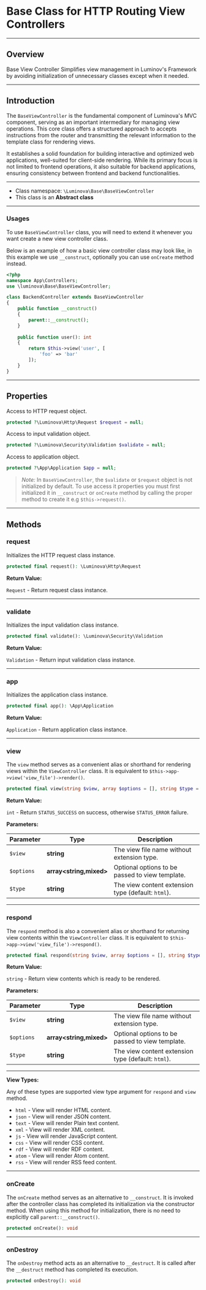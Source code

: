 # Base Class for HTTP Routing View Controllers

***

## Overview

Base View Controller Simplifies view management in Luminov's Framework by avoiding initialization of unnecessary classes except when it needed.

***

## Introduction

The `BaseViewController` is the fundamental component of Luminova's MVC component, serving as an important intermediary for managing view operations. This core class offers a structured approach to accepts instructions from the router and transmitting the relevant information to the template class for rendering views.

It establishes a solid foundation for building interactive and optimized web applications, well-suited for client-side rendering. While its primary focus is not limited to frontend operations, it also suitable for backend applications, ensuring consistency between frontend and backend functionalities.

***

* Class namespace: `\Luminova\Base\BaseViewController`
* This class is an **Abstract class**

***

### Usages

To use `BaseViewController` class, you will need to extend it whenever you want create a new view controller class.

Below is an example of how a basic view controller class may look like, in this example we use `__construct`, optionally you can use `onCreate` method instead.

```php
<?php 
namespace App\Controllers;
use \luminova\Base\BaseViewController;

class BackendController extends BaseViewController 
{
	public function __construct()
    {
        parent::__construct();
	}
	
	public function user(): int 
	{
		return $this->view('user', [
		    'foo' => 'bar'
		]);
	}
}
```

***

## Properties

Access to HTTP request object.

```php
protected ?\Luminova\Http\Request $request = null;
```

Access to input validation object.

```php
protected ?\Luminova\Security\Validation $validate = null;
```

Access to application object.

```php
protected ?\App\Application $app = null;
```

> *Note:*  In `BaseViewController`, the `$validate` or `$request` object is not initialized by default.
> To use access it properties you must first initialized it in `__construct` or `onCreate` method by calling the proper method to create it e.g `$this->request()`.

***

## Methods

### request

Initializes the HTTP request class instance.

```php
protected final request(): \Luminova\Http\Request
```

**Return Value:**

`Request` - Return request class instance.

***

### validate

Initializes the input validation class instance.

```php
protected final validate(): \Luminova\Security\Validation
```

**Return Value:**

`Validation` - Return input validation class instance.

***

### app

Initializes the application class instance.

```php
protected final app(): \App\Application
```

**Return Value:**

`Application` - Return application class instance.

***

### view

The `view` method serves as a convenient alias or shorthand for rendering views within the `ViewController` class. It is equivalent to `$this->app->view('view_file')->render()`.

```php
protected final view(string $view, array $options = [], string $type = 'html'): int
```

**Return Value:**

`int` - Return `STATUS_SUCCESS` on success, otherwise `STATUS_ERROR` failure.

**Parameters:**

| Parameter | Type | Description |
|-----------|------|-------------|
| `$view` | **string** | The view file name without extension type. |
| `$options` | **array<string,mixed>** | Optional options to be passed to view template. |
| `$type` | **string** | The view content extension type (default: `html`). |

***

### respond

The `respond` method is also a convenient alias or shorthand for returning view contents within the `ViewController` class. It is equivalent to `$this->app->view('view_file')->respond()`.

```php
protected final respond(string $view, array $options = [], string $type = 'html'): string
```

**Return Value:**

`string` - Return view contents which is ready to be rendered.

**Parameters:**

| Parameter | Type | Description |
|-----------|------|-------------|
| `$view` | **string** | The view file name without extension type. |
| `$options` | **array<string,mixed>** | Optional options to be passed to view template. |
| `$type` | **string** | The view content extension type (default: `html`). |

***

**View Types:**

Any of these types are supported view type argument for `respond` and `view` method.
   
- `html` - View will render HTML content.
- `json` - View will render JSON content.
- `text` - View will render Plain text content.
- `xml`  - View will render XML content.
- `js`   - View will render JavaScript content.
- `css`  - View will render  CSS content.
- `rdf`  - View will render RDF content.
- `atom` - View will render Atom content.
- `rss`  - View will render  RSS feed content.

***

### onCreate

The `onCreate` method serves as an alternative to `__construct`. It is invoked after the controller class has completed its initialization via the constructor method. When using this method for initialization, there is no need to explicitly call `parent::__construct()`.

```php
protected onCreate(): void
```

***

### onDestroy

The `onDestroy` method acts as an alternative to `__destruct`. It is called after the `__destruct` method has completed its execution.

```php
protected onDestroy(): void
```